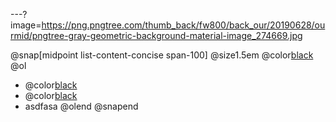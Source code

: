 ---?image=https://png.pngtree.com/thumb_back/fw800/back_our/20190628/ourmid/pngtree-gray-geometric-background-material-image_274669.jpg

@snap[midpoint list-content-concise span-100] @size1.5em
@color[black](test) @ol
- @color[black](ไม่รู้จะเขียนไร)
- @color[black](อะไรก็ไม่รู้)
- asdfasa @olend @snapend